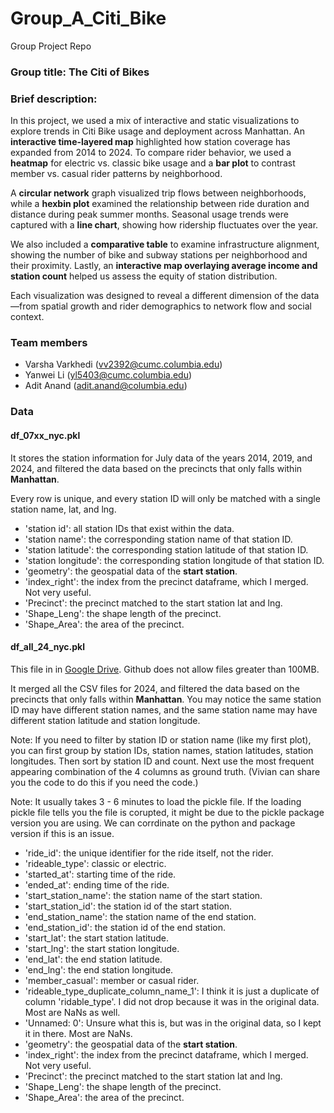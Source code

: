 # Group_A_Citi_Bike
Group Project Repo

### Group title: The Citi of Bikes

### Brief description:
In this project, we used a mix of interactive and static visualizations to explore trends in Citi Bike usage and deployment across Manhattan. An **interactive time-layered map** highlighted how station coverage has expanded from 2014 to 2024. To compare rider behavior, we used a **heatmap** for electric vs. classic bike usage and a **bar plot** to contrast member vs. casual rider patterns by neighborhood.

A **circular network** graph visualized trip flows between neighborhoods, while a **hexbin plot** examined the relationship between ride duration and distance during peak summer months. Seasonal usage trends were captured with a **line chart**, showing how ridership fluctuates over the year.

We also included a **comparative table** to examine infrastructure alignment, showing the number of bike and subway stations per neighborhood and their proximity. Lastly, an **interactive map overlaying average income and station count** helped us assess the equity of station distribution.

Each visualization was designed to reveal a different dimension of the data—from spatial growth and rider demographics to network flow and social context.


### Team members
- Varsha Varkhedi (vv2392@cumc.columbia.edu)
- Yanwei Li (yl5403@cumc.columbia.edu)
- Adit Anand (adit.anand@columbia.edu)

### Data
#### df_07xx_nyc.pkl
It stores the station information for July data of the years 2014, 2019, and 2024, and filtered the data based on the precincts that only falls within **Manhattan**. 

Every row is unique, and every station ID will only be matched with a single station name, lat, and lng.

- 'station id': all station IDs that exist within the data.
- 'station name': the corresponding station name of that station ID.
- 'station latitude': the corresponding station latitude of that station ID.
- 'station longitude': the corresponding station longitude of that station ID.
- 'geometry': the geospatial data of the **start station**.
- 'index_right': the index from the precinct dataframe, which I merged. Not very useful.
- 'Precinct': the precinct matched to the start station lat and lng.
- 'Shape_Leng': the shape length of the precinct.
- 'Shape_Area': the area of the precinct.


#### df_all_24_nyc.pkl
This file in in [Google Drive](https://drive.google.com/drive/folders/1ZopAQfZGVEy3_q5dNR8q6IhZxdkayQ2E). Github does not allow files greater than 100MB.

It merged all the CSV files for 2024, and filtered the data based on the precincts that only falls within **Manhattan**.
You may notice the same station ID may have different station names, and the same station name may have different station latitude and station longitude. 

Note: If you need to filter by station ID or station name (like my first plot), you can first group by station IDs, station names, station latitudes, station longitudes. Then sort by station ID and count. Next use the most frequent appearing combination of the 4 columns as ground truth. (Vivian can share you the code to do this if you need the code.)

Note: It usually takes 3 - 6 minutes to load the pickle file. If the loading pickle file tells you the file is corupted, it might be due to the pickle package version you are using. We can corrdinate on the python and package version if this is an issue.


- 'ride_id': the unique identifier for the ride itself, not the rider.
- 'rideable_type': classic or electric.
- 'started_at': starting time of the ride.
- 'ended_at': ending time of the ride.
- 'start_station_name': the station name of the start station.
- 'start_station_id': the station id of the start station.
- 'end_station_name': the station name of the end station.
- 'end_station_id': the station id of the end station.
- 'start_lat': the start station latitude.
- 'start_lng': the start station longitude.
- 'end_lat': the end station latitude.
- 'end_lng': the end station longitude.
- 'member_casual': member or casual rider.
- 'rideable_type_duplicate_column_name_1': I think it is just a duplicate of column 'ridable_type'. I did not drop because it was in the original data. Most are NaNs as well.
- 'Unnamed: 0': Unsure what this is, but was in the original data, so I kept it in there. Most are NaNs.
- 'geometry': the geospatial data of the **start station**.
- 'index_right': the index from the precinct dataframe, which I merged. Not very useful.
- 'Precinct': the precinct matched to the start station lat and lng.
- 'Shape_Leng': the shape length of the precinct.
- 'Shape_Area': the area of the precinct.
